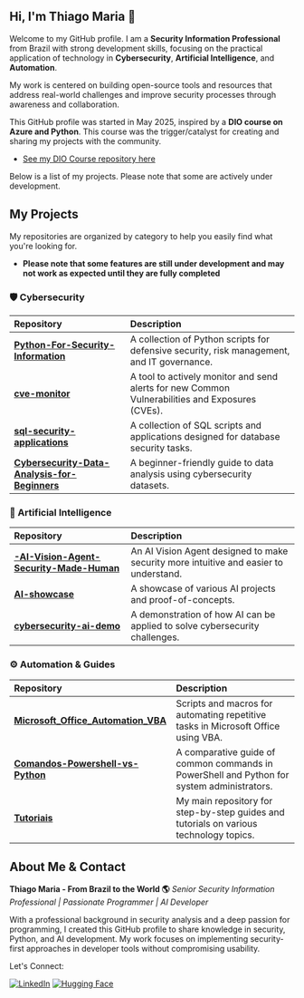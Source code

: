 ## Hi, I'm Thiago Maria 👋

Welcome to my GitHub profile. I am a **Security Information Professional** from Brazil with strong development skills, focusing on the practical application of technology in **Cybersecurity**, **Artificial Intelligence**, and **Automation**.

My work is centered on building open-source tools and resources that address real-world challenges and improve security processes through awareness and collaboration.

This GitHub profile was started in May 2025, inspired by a **DIO course on Azure and Python**. This course was the trigger/catalyst for creating and sharing my projects with the community.
- [See my DIO Course repository here](https://github.com/ThiagoMaria-SecurityIT/DIO-Courses)

Below is a list of my projects. Please note that some are actively under development.

## My Projects

My repositories are organized by category to help you easily find what you're looking for.  
- __Please note that some features are still under development and may not work as expected until they are fully completed__

### 🛡️ Cybersecurity

| Repository | Description |
| :--- | :--- |
| **[Python-For-Security-Information](https://github.com/ThiagoMaria-SecurityIT/Python-For-Security-Information)** | A collection of Python scripts for defensive security, risk management, and IT governance. |
| **[cve-monitor](https://github.com/ThiagoMaria-SecurityIT/cve-monitor)** | A tool to actively monitor and send alerts for new Common Vulnerabilities and Exposures (CVEs). |
| **[sql-security-applications](https://github.com/ThiagoMaria-SecurityIT/sql-security-applications)** | A collection of SQL scripts and applications designed for database security tasks. |
| **[Cybersecurity-Data-Analysis-for-Beginners](https://github.com/ThiagoMaria-SecurityIT/Cybersecurity-Data-Analysis-for-Beginners)** | A beginner-friendly guide to data analysis using cybersecurity datasets. |

### 🤖 Artificial Intelligence

| Repository | Description |
| :--- | :--- |
| **[-AI-Vision-Agent-Security-Made-Human](https://github.com/ThiagoMaria-SecurityIT/-AI-Vision-Agent-Security-Made-Human)** | An AI Vision Agent designed to make security more intuitive and easier to understand. |
| **[AI-showcase](https://github.com/ThiagoMaria-SecurityIT/AI-showcase)** | A showcase of various AI projects and proof-of-concepts. |
| **[cybersecurity-ai-demo](https://github.com/ThiagoMaria-SecurityIT/cybersecurity-ai-demo)** | A demonstration of how AI can be applied to solve cybersecurity challenges. |

### ⚙️ Automation & Guides

| Repository | Description |
| :--- | :--- |
| **[Microsoft_Office_Automation_VBA](https://github.com/ThiagoMaria-SecurityIT/Microsoft_Office_Automation_VBA)** | Scripts and macros for automating repetitive tasks in Microsoft Office using VBA. |
| **[Comandos-Powershell-vs-Python](https://github.com/ThiagoMaria-SecurityIT/Comandos-Powershell-vs-Python)** | A comparative guide of common commands in PowerShell and Python for system administrators. |
| **[Tutoriais](https://github.com/ThiagoMaria-SecurityIT/Tutoriais)** | My main repository for step-by-step guides and tutorials on various technology topics. |

## About Me & Contact

**Thiago Maria - From Brazil to the World 🌎**
*Senior Security Information Professional | Passionate Programmer | AI Developer*

With a professional background in security analysis and a deep passion for programming, I created this GitHub profile to share knowledge in security, Python, and AI development. My work focuses on implementing security-first approaches in developer tools without compromising usability.

Let's Connect:

[![LinkedIn](https://img.shields.io/badge/LinkedIn-Connect-blue)](https://www.linkedin.com/in/thiago-cequeira-99202239/)
[![Hugging Face](https://img.shields.io/badge/🤗Hugging_Face-AI_projects-yellow)](https://huggingface.co/ThiSecur)
